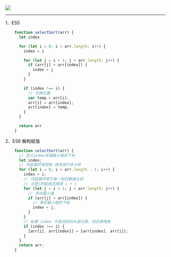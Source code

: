 ![](https://p6-juejin.byteimg.com/tos-cn-i-k3u1fbpfcp/f397150299de491aa239b625f1be5a1e~tplv-k3u1fbpfcp-zoom-in-crop-mark:1512:0:0:0.awebp?)

---

1、ES5

```js
    function selectSort(arr) {
      let index

      for (let i = 0; i < arr.length; i++) {
        index = i

        for (let j = i + 1; j < arr.length; j++) {
          if (arr[j] < arr[index]) {
            index = j
          }
        }

        if (index !== i) {
          // 交换位置
          var temp = arr[i];
          arr[i] = arr[index];
          arr[index] = temp;
        }
      }

      return arr
    }
```

2、ES6 解构赋值

```js
    function selectSort(arr) {
      // 定义index存储最小值的下标
      let index;
      // 外层循环用控制 排序进行多少轮
      for (let i = 0; i < arr.length - 1; i++) {
        index = i;
        // 内层循环用于每一轮的数据比较
        // 注意j的起始范围是 i + 1
        for (let j = i + 1; j < arr.length; j++) {
          // 寻找最小值
          if (arr[j] < arr[index]) {
            // 保存最小值的下标
            index = j;
          }
        }
        // 如果 index 不是目前的头部元素，则交换两者
        if (index !== i) {
          [arr[i], arr[index]] = [arr[index], arr[i]];
        }
      }
      return arr;
    }
```
